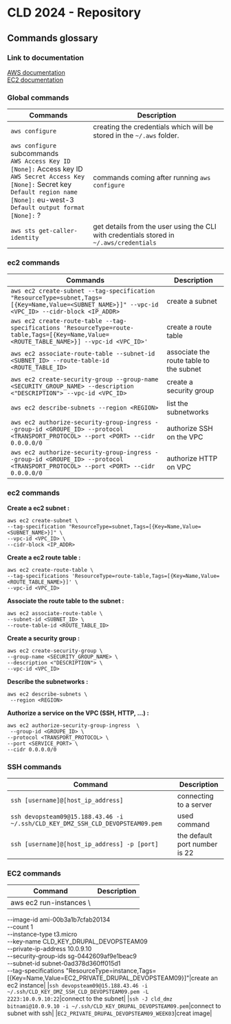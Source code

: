 # CLD 2024 - Repository

## Commands glossary

### Link to documentation
[AWS documentation](https://awscli.amazonaws.com/v2/documentation/api/latest/reference/index.html)   
[EC2 documentation](https://awscli.amazonaws.com/v2/documentation/api/latest/reference/ec2/index.html#cli-aws-ec2)

### Global commands
|Commands|Description|
|--|--|
|`aws configure`|creating the credentials which will be stored in the `~/.aws` folder.|
|`aws configure` subcommands <br> `AWS Access Key ID [None]:` Access key ID <br> `AWS Secret Access Key [None]:` Secret key <br> `Default region name [None]:` eu-west-3 <br> `Default output format [None]:` ? |commands coming after running `aws configure`|
|`aws sts get-caller-identity`|get details from the user using the CLI with credentials stored in `~/.aws/credentials`|

### ec2 commands
|Commands|Description|
|--|--|
|`aws ec2 create-subnet --tag-specification "ResourceType=subnet,Tags=[{Key=Name,Value=<SUBNET_NAME>}]" --vpc-id <VPC_ID> --cidr-block <IP_ADDR>`|create a subnet|
|`aws ec2 create-route-table --tag-specifications 'ResourceType=route-table,Tags=[{Key=Name,Value=<ROUTE_TABLE_NAME>}] --vpc-id <VPC_ID>'`|create a route table|
|`aws ec2 associate-route-table --subnet-id <SUBNET_ID> --route-table-id <ROUTE_TABLE_ID>`|associate the route table to the subnet|
|`aws ec2 create-security-group --group-name <SECURITY_GROUP_NAME> --description <"DESCRIPTION"> --vpc-id <VPC_ID>`|create a security group|
|`aws ec2 describe-subnets --region <REGION>`|list the subnetworks|
|`aws ec2 authorize-security-group-ingress --group-id <GROUPE_ID> --protocol <TRANSPORT_PROTOCOL> --port <PORT> --cidr 0.0.0.0/0`|authorize SSH on the VPC|
|`aws ec2 authorize-security-group-ingress --group-id <GROUPE_ID> --protocol <TRANSPORT_PROTOCOL> --port <PORT> --cidr 0.0.0.0/0`|authorize HTTP on VPC|

### ec2 commands

**Create a ec2 subnet :**
```shell
aws ec2 create-subnet \
--tag-specification "ResourceType=subnet,Tags=[{Key=Name,Value=<SUBNET_NAME>}]" \
--vpc-id <VPC_ID> \
--cidr-block <IP_ADDR> 
```

**Create a ec2 route table :**
```shell
aws ec2 create-route-table \
--tag-specifications 'ResourceType=route-table,Tags=[{Key=Name,Value=<ROUTE_TABLE_NAME>}]' \
--vpc-id <VPC_ID>
```

**Associate the route table to the subnet :**
```shell
aws ec2 associate-route-table \
--subnet-id <SUBNET_ID> \
--route-table-id <ROUTE_TABLE_ID>
```

**Create a security group :**
```shell
aws ec2 create-security-group \
--group-name <SECURITY_GROUP_NAME> \
--description <"DESCRIPTION"> \
--vpc-id <VPC_ID>
```

**Describe the subnetworks :**
```shell
aws ec2 describe-subnets \
 --region <REGION>
```

**Authorize a service on the VPC (SSH, HTTP, ...) :**
```shell
aws ec2 authorize-security-group-ingress  \
 --group-id <GROUPE_ID> \
--protocol <TRANSPORT_PROTOCOL> \
--port <SERVICE_PORT> \
--cidr 0.0.0.0/0
```

### SSH commands
|Command|Description|
|--|--|
|`ssh [username]@[host_ip_address]` |connecting to a server|
|`ssh devopsteam09@15.188.43.46 -i ~/.ssh/CLD_KEY_DMZ_SSH_CLD_DEVOPSTEAM09.pem`|used command|
|`ssh [username]@[host_ip_address] -p [port]` |the default port number is 22|


### EC2 commands
|Command|Description|
|--|--|
|aws ec2 run-instances \
 --image-id ami-00b3a1b7cfab20134 \
 --count 1 \
 --instance-type t3.micro \
 --key-name CLD_KEY_DRUPAL_DEVOPSTEAM09 \
 --private-ip-address 10.0.9.10 \
 --security-group-ids sg-0442609af9e1beac9 \
 --subnet-id subnet-0ad378d360ff015d1 \
 --tag-specifications "ResourceType=instance,Tags=[{Key=Name,Value=EC2_PRIVATE_DRUPAL_DEVOPSTEAM09}]"|create an ec2 instance|
|`ssh devopsteam09@15.188.43.46 -i ~/.ssh/CLD_KEY_DMZ_SSH_CLD_DEVOPSTEAM09.pem -L 2223:10.0.9.10:22`|connect to the subnet|
|`ssh -J cld_dmz bitnami@10.0.9.10 -i ~/.ssh/CLD_KEY_DRUPAL_DEVOPSTEAM09.pem`|connect to subnet with ssh|
|`EC2_PRIVATE_DRUPAL_DEVOPSTEAM09_WEEK03`|creat image|



